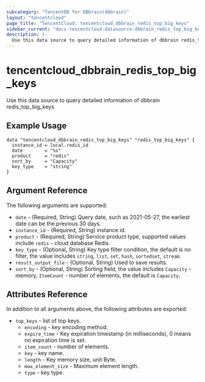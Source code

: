 ```yaml
---
subcategory: "TencentDB for DBbrain(dbbrain)"
layout: "tencentcloud"
page_title: "TencentCloud: tencentcloud_dbbrain_redis_top_big_keys"
sidebar_current: "docs-tencentcloud-datasource-dbbrain_redis_top_big_keys"
description: |-
  Use this data source to query detailed information of dbbrain redis_top_big_keys
---
```


# tencentcloud_dbbrain_redis_top_big_keys

Use this data source to query detailed information of dbbrain redis_top_big_keys

## Example Usage

```hcl
data "tencentcloud_dbbrain_redis_top_big_keys" "redis_top_big_keys" {
  instance_id = local.redis_id
  date        = "%s"
  product     = "redis"
  sort_by     = "Capacity"
  key_type    = "string"
}
```

## Argument Reference

The following arguments are supported:

* `date` - (Required, String) Query date, such as 2021-05-27, the earliest date can be the previous 30 days.
* `instance_id` - (Required, String) instance id.
* `product` - (Required, String) Service product type, supported values include `redis` - cloud database Redis.
* `key_type` - (Optional, String) Key type filter condition, the default is no filter, the value includes `string`, `list`, `set`, `hash`, `sortedset`, `stream`.
* `result_output_file` - (Optional, String) Used to save results.
* `sort_by` - (Optional, String) Sorting field, the value includes `Capacity` - memory, `ItemCount` - number of elements, the default is `Capacity`.

## Attributes Reference

In addition to all arguments above, the following attributes are exported:

* `top_keys` - list of top keys.
  * `encoding` - key encoding method.
  * `expire_time` - Key expiration timestamp (in milliseconds), 0 means no expiration time is set.
  * `item_count` - number of elements.
  * `key` - key name.
  * `length` - Key memory size, unit Byte.
  * `max_element_size` - Maximum element length.
  * `type` - key type.



